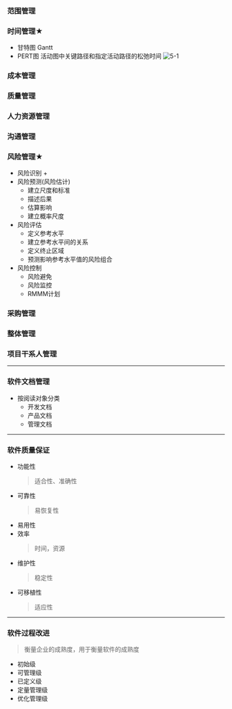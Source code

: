 ### 范围管理
### 时间管理★
  + 甘特图 Gantt
  + PERT图
    活动图中关键路径和指定活动路径的松弛时间
    ![5-1](https://github.com/flysafely/Software-Design-Engineer-Note/blob/master/%E7%AC%AC%E4%BA%94%E7%AB%A0-%E8%BD%AF%E4%BB%B6%E5%B7%A5%E7%A8%8B%E7%9A%84%E5%9F%BA%E7%A1%80%E7%9F%A5%E8%AF%86/%E6%9C%AC%E7%AB%A0%E5%9B%BE%E7%A4%BA/5-1.png)
### 成本管理
### 质量管理
### 人力资源管理
### 沟通管理
### 风险管理★
  + 风险识别
    + 
  + 风险预测(风险估计)
    + 建立尺度和标准
    + 描述后果
    + 估算影响
    + 建立概率尺度
  + 风险评估
    + 定义参考水平
    + 建立参考水平间的关系
    + 定义终止区域
    + 预测影响参考水平值的风险组合
  + 风险控制
    + 风险避免
    + 风险监控
    + RMMM计划
### 采购管理
### 整体管理
### 项目干系人管理
---
### **软件文档管理**
  + 按阅读对象分类
    + 开发文档
    + 产品文档
    + 管理文档
---
### **软件质量保证**
  + 功能性
    > 适合性、准确性
  + 可靠性
    > 易恢复性
  + 易用性
  + 效率
    > 时间，资源
  + 维护性
    > 稳定性
  + 可移植性
    > 适应性
---
### **软件过程改进**
  > 衡量企业的成熟度，用于衡量软件的成熟度
  + 初始级
  + 可管理级
  + 已定义级
  + 定量管理级
  + 优化管理级

